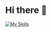 # Hi there 👋

[![My Skills](https://skillicons.dev/icons?i=html,css,js,react,git,github,nextjs,php,mysql,linux,bootstrap,tailwind,figma,pr,py,ae,ps,robloxstudio,sqlite,lua,vercel)](https://skillicons.dev)


<!--
**javirmv/javirmv** is a ✨ _special_ ✨ repository because its `README.md` (this file) appears on your GitHub profile.

Here are some ideas to get you started:

- 🔭 I’m currently working on ...
- 🌱 I’m currently learning ...
- 👯 I’m looking to collaborate on ...
- 🤔 I’m looking for help with ...
- 💬 Ask me about ...
- 📫 How to reach me: ...
- 😄 Pronouns: ...
- ⚡ Fun fact: ...
-->
